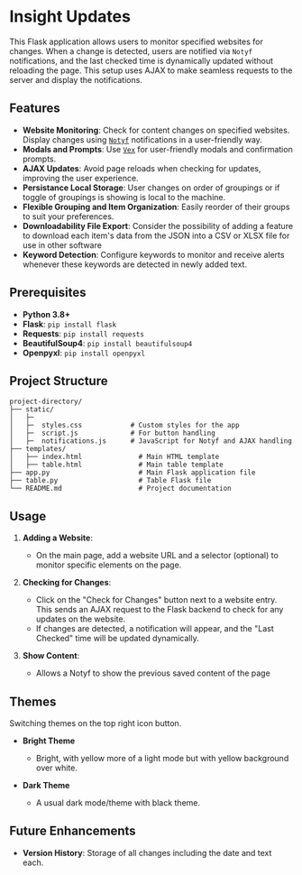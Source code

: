 
# Insight Updates

This Flask application allows users to monitor specified websites for changes. When a change is detected, users are notified via `Notyf` notifications, and the last checked time is dynamically updated without reloading the page. This setup uses AJAX to make seamless requests to the server and display the notifications.

## Features

- **Website Monitoring**: Check for content changes on specified websites. Display changes using [`Notyf`](https://github.com/caroso1222/notyf) notifications in a user-friendly way.
- **Modals and Prompts**: Use [`Vex`](https://github.com/HubSpot/vex/) for user-friendly modals and confirmation prompts.
- **AJAX Updates**: Avoid page reloads when checking for updates, improving the user experience.
- **Persistance Local Storage**: User changes on order of groupings or if toggle of groupings is showing is local to the machine.
- **Flexible Grouping and Item Organization**: Easily reorder of their groups to suit your preferences.
- **Downloadability File Export**: Consider the possibility of adding a feature to download each item's data from the JSON into a CSV or XLSX file for use in other software 
- **Keyword Detection**: Configure keywords to monitor and receive alerts whenever these keywords are detected in newly added text.

## Prerequisites

- **Python 3.8+**
- **Flask**: `pip install flask`
- **Requests**: `pip install requests`
- **BeautifulSoup4**: `pip install beautifulsoup4`
- **Openpyxl**: `pip install openpyxl`

## Project Structure

```
project-directory/
├── static/
│   ├─
│   ├─  styles.css            # Custom styles for the app
│   ├─  script.js             # For button handling 
│   ├─  notifications.js      # JavaScript for Notyf and AJAX handling
├── templates/
│   ├── index.html              # Main HTML template
│   ├── table.html              # Main table template
├── app.py                      # Main Flask application file
├── table.py                    # Table Flask file
└── README.md                   # Project documentation
```

## Usage

1. **Adding a Website**:
   - On the main page, add a website URL and a selector (optional) to monitor specific elements on the page.

2. **Checking for Changes**:
   - Click on the "Check for Changes" button next to a website entry. This sends an AJAX request to the Flask backend to check for any updates on the website.
   - If changes are detected, a notification will appear, and the "Last Checked" time will be updated dynamically.
3. **Show Content**:
    - Allows a Notyf to show the previous saved content of the page

## Themes
Switching themes on the top right icon button. 

- **Bright Theme**
   - Bright, with yellow more of a light mode but with yellow background over white.

- **Dark Theme**
   - A usual dark mode/theme with black theme. 


## Future Enhancements

- **Version History**: Storage of all changes including the date and text each.

